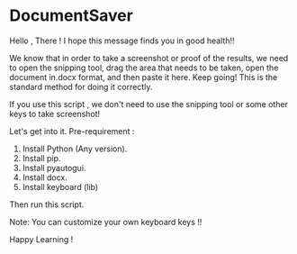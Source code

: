 # DocumentSaver
Hello , There !
             I hope this message finds you in good health!!

We know that in order to take a screenshot or proof of the results, we need to open the snipping tool, drag the area that needs to be taken, open the document in.docx format, and then paste it here. Keep going! This is the standard method for doing it correctly.

If you use this script , we don't need to use the snipping tool or some other keys to take screenshot!

Let's get into it.
Pre-requirement :
1. Install Python (Any version).
2. Install pip.
3. Install pyautogui.
4. Install docx.
5. Install keyboard (lib)

 Then run this script.

Note: You can customize your own keyboard keys !!

Happy Learning !

             
